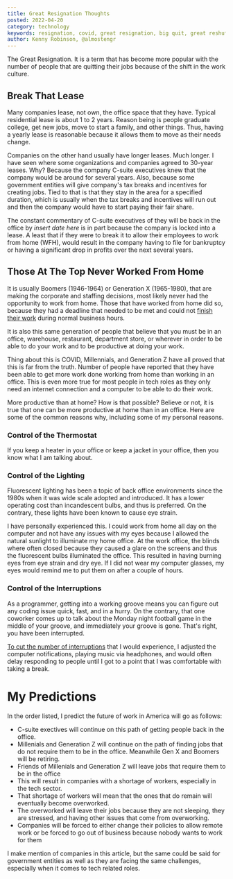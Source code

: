 ```yaml
---
title: Great Resignation Thoughts
posted: 2022-04-20
category: technology
keywords: resignation, covid, great resignation, big quit, great reshuffle
author: Kenny Robinson, @almostengr
---
```


The Great Resignation. It is a term that has become more popular with the number of people 
that are quitting their jobs because of the shift in the work culture. 

## Break That Lease

Many companies lease, not own, the office space that they have. Typical residential 
lease is about 1 to 2 years. Reason being is people graduate college, get new jobs, move to start 
a family, and other things. Thus, having a yearly lease is reasonable because it allows them to 
move as their needs change. 

Companies on the other hand usually have longer leases. Much longer. I have seen where some organizations
and companies agreed to 30-year leases. Why? Because the company C-suite executives knew that the company 
would be around for several years. Also, because some government entities will give company's 
tax breaks and incentives for creating jobs. Tied to that is that they stay in the area for a specified 
duration, which is usually when the tax breaks and incentives will run out and then the company would have
to start paying their fair share. 

The constant commentary of C-suite executives of they will be back in the office by *insert date here* is 
in part because the company is locked into a lease. A least that if they were to break it to allow their 
employees to work from home (WFH), would result in the company having to file for bankruptcy or having 
a significant drop in profits over the next several years. 

## Those At The Top Never Worked From Home

It is usually Boomers (1946-1964) or Generation X (1965-1980),
that are making the corporate and staffing decisions, most likely 
never had the opportunity to work from home. Those that have worked from home did so, 
because they had a deadline that needed to be met and could not 
[finish their work](/technology/2020.01.10-7-lessons-from-production-support#work-your-hours-and-leave)
during normal business hours. 

It is also this same generation of people that believe that you must be in an office,
warehouse, restaurant, department store, or wherever in order to be able to do your work 
and to be productive at doing your work.

Thing about this is COVID, Millennials, and Generation Z have all proved that this is 
far from the truth. Number of people have reported that they have been able to get more 
work done working from home than working in an office. This is even more true for 
most people in tech roles as they only need an internet connection and a computer 
to be able to do their work.

More productive than at home? How is that possible? Believe or not, it is true that one 
can be more productive at home than in an office. Here are some of the common reasons why, 
including some of my personal reasons.

### Control of the Thermostat

If you keep a heater in your office or keep a jacket in your office, 
then you know what I am talking about. 

### Control of the Lighting

Fluorescent lighting has been a topic of back office environments 
since the 1980s when it was wide scale adopted and introduced. It has a lower operating cost 
than incandescent bulbs, and thus is preferred. On the contrary, these lights have been 
known to cause eye strain. 

I have personally experienced this. I could work from home all day on the computer and not have 
any issues with my eyes because I allowed the natural sunlight to illuminate my home office. At the 
work office, the blinds where often closed because they caused a glare on the screens and thus 
the fluorescent bulbs illuminated the office. This resulted in having burning eyes from eye 
strain and dry eye. If I did not wear my computer glasses, my eyes would remind me to put them 
on after a couple of hours. 

### Control of the Interruptions

As a programmer, getting into a working groove means you can figure out any coding issue quick, fast,
and in a hurry. On the contrary, that one coworker comes up to talk about the Monday night football 
game in the middle of your groove, and immediately your groove is gone. That's right, you have been 
interrupted. 

[To cut the number of interruptions](/technology/2020.01.10-7-lessons-from-production-support/#visual-distractions)
that I would experience, I adjusted the computer 
notifications, playing music via headphones, and would often delay responding to people until I 
got to a point that I was comfortable with taking a break.

# My Predictions

In the order listed, I predict the future of work in America will go as follows:

* C-suite exectives will continue on this path of getting people back in the office. 
* Millenials and Generation Z will continue on the path of finding jobs that do not require them to be in the office. Meanwhile Gen X and Boomers will be retiring.
* Friends of Millenials and Generation Z will leave jobs that require them to be in the office
* This will result in companies with a shortage of workers, especially in the tech sector.
* That shortage of workers will mean that the ones that do remain will eventually become overworked. 
* The overworked will leave their jobs because they are not sleeping, they are stressed, and having other issues that come from overworking.
* Companies will be forced to either change their policies to allow remote work or be forced to go out of business because nobody wants to work for them

I make mention of companies in this article, but the same could be said for government entities as well 
as they are facing the same challenges, especially when it comes to tech related roles.

